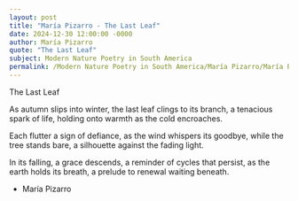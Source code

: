 ```yaml
---
layout: post
title: "María Pizarro - The Last Leaf"
date: 2024-12-30 12:00:00 -0000
author: María Pizarro
quote: "The Last Leaf"
subject: Modern Nature Poetry in South America
permalink: /Modern Nature Poetry in South America/María Pizarro/María Pizarro - The Last Leaf
---
```


The Last Leaf

As autumn slips into winter,
the last leaf clings to its branch,
a tenacious spark of life,
holding onto warmth as the cold encroaches.

Each flutter a sign of defiance,
as the wind whispers its goodbye,
while the tree stands bare,
a silhouette against the fading light.

In its falling, a grace descends,
a reminder of cycles that persist,
as the earth holds its breath,
a prelude to renewal waiting beneath.


- María Pizarro
